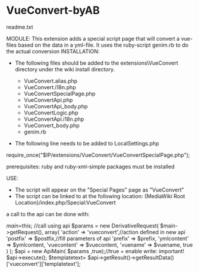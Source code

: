 # VueConvert-byAB
readme.txt

MODULE:
This extension adds a special script page that will convert a vue-files
based on the data in a yml-file.
It uses the ruby-script genim.rb to do the actual conversion
INSTALLATION:
 - The following files should be added to the extensions\VueConvert
 directory under the wiki install directory.
   - VueConvert.alias.php
   - VueConvert.i18n.php
   - VueConvertSpecialPage.php
   - VueConvertApi.php
   - VueConvertApi_body.php
   - VueConvertLogic.php
   - VueConvertApi.i18n.php
   - VueConvert_body.php
   - genim.rb

 - The following line needs to be added to LocalSettings.php

 require_once("$IP/extensions/VueConvert/VueConvertSpecialPage.php");

prerequisites: ruby and ruby-xml-simple packages must be installed

USE:
 - The script will appear on the "Special Pages" page as "VueConvert"
 - The script can be linked to at the following location:
 	{MediaWiki Root Location}/index.php/Special:VueConvert

a call to the api can be done with:

  $main=$this;
//call using api
  $params = new DerivativeRequest( 
	  $main->getRequest(),
	  array(
	    'action' => 'vueconvert',//action defined in new api
	    'postfix' => $postfix,//fill parameters of api
	    'prefix' => $prefix,
	    'ymlcontent' => $ymlcontent,
	    'vuecontent' => $vuecontent,
	    'vuename' => $vuename,
 	  true
)
  );
  $api = new ApiMain( $params ,true);//true = enable write: important!
  $api->execute();
  $templatetext= $api->getResult()->getResultData()['vueconvert']['templatetext'];
